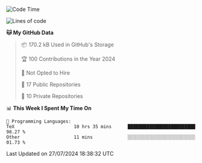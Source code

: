 <!--START_SECTION:waka-->
![Code Time](http://img.shields.io/badge/Code%20Time-984%20hrs%2042%20mins-blue)

![Lines of code](https://img.shields.io/badge/From%20Hello%20World%20I%27ve%20Written-214.3%20thousand%20lines%20of%20code-blue)

**🐱 My GitHub Data** 

> 📦 170.2 kB Used in GitHub's Storage 
 > 
> 🏆 100 Contributions in the Year 2024
 > 
> 🚫 Not Opted to Hire
 > 
> 📜 17 Public Repositories 
 > 
> 🔑 10 Private Repositories 
 > 
📊 **This Week I Spent My Time On** 

```text
💬 Programming Languages: 
TeX                      10 hrs 35 mins      █████████████████████████   98.27 % 
Other                    11 mins             ░░░░░░░░░░░░░░░░░░░░░░░░░   01.73 % 
```


 Last Updated on 27/07/2024 18:38:32 UTC
<!--END_SECTION:waka-->
